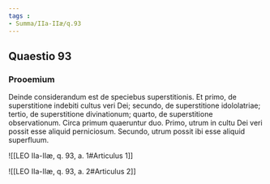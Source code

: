 ```yaml
---
tags : 
- Summa/IIa-IIæ/q.93
---
```


## Quaestio 93

### Prooemium

Deinde considerandum est de speciebus superstitionis. Et primo, de superstitione indebiti cultus veri Dei; secundo, de superstitione idololatriae; tertio, de superstitione divinationum; quarto, de superstitione observationum. Circa primum quaeruntur duo. Primo, utrum in cultu Dei veri possit esse aliquid perniciosum. Secundo, utrum possit ibi esse aliquid superfluum.

![[LEO IIa-IIæ, q. 93, a. 1#Articulus 1]]

![[LEO IIa-IIæ, q. 93, a. 2#Articulus 2]]

